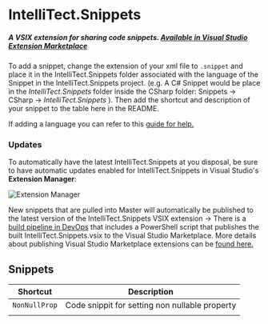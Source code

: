 # IntelliTect.Snippets

  

##### *A VSIX extension for sharing code snippets.* [Available in Visual Studio Extension Marketplace](https://marketplace.visualstudio.com/items?itemName=IntelliTect.intellitectsnippets)

  

  

To add a snippet, change the extension of your xml file to `.snippet` and place it in the IntelliTect.Snippets folder associated with the language of the Snippet in the IntelliTect.Snippets project. (e.g. A C# Snippet would be place in the *IntelliTect.Snippets* folder inside the CSharp folder: Snippets -> CSharp -> *IntelliTect.Snippets* ). Then add the shortcut and description of your snippet to the table here in the README.
 

If adding a language you can refer to this [guide for help.](https://docs.microsoft.com/en-us/visualstudio/ide/how-to-distribute-code-snippets?view=vs-2019)


  

### Updates

  

To automatically have the latest IntelliTect.Snippets at you disposal, be sure to have automatic updates enabled for IntelliTect.Snippets in Visual Studio's **Extension Manager**:

![Extension Manager](https://raw.githubusercontent.com/IntelliTect/IntelliTect.Snippets/master/READMEScreenshots/autoUpdateExtensions.JPG)

New snippets that are pulled into Master will automatically be published to the latest version of the IntelliTect.Snippets VSIX extension -> There is a [build pipeline in DevOps](https://intellitect.visualstudio.com/IntelliTect.Snippets/_build) that includes a PowerShell script that publishes the built IntelliTect.Snippets.vsix to the Visual Studio Marketplace. More details about publishing Visual Studio Marketplace extensions can be [found here.](https://docs.microsoft.com/en-us/visualstudio/extensibility/walkthrough-publishing-a-visual-studio-extension-via-command-line?view=vs-2019)

  

## Snippets

  

|Shortcut |Description |
|--|--|
| `NonNullProp` |Code snippit for setting non nullable property |
| | |

